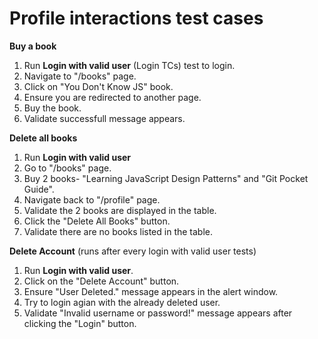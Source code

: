 # Profile interactions test cases

**Buy a book**
1. Run **Login with valid user** (Login TCs) test to login.
2. Navigate to "/books" page.
3. Click on "You Don't Know JS" book.
4. Ensure you are redirected to another page.
5. Buy the book.
6. Validate successfull message appears.

**Delete all books**
1. Run **Login with valid user**
2. Go to "/books" page.
3. Buy 2 books- "Learning JavaScript Design Patterns" and "Git Pocket Guide".
4. Navigate back to "/profile" page.
5. Validate the 2 books are displayed in the table.
6. Click the "Delete All Books" button.
7. Validate there are no books listed in the table.

**Delete Account** (runs after every login with valid user tests)
1. Run **Login with valid user**.
2. Click on the "Delete Account" button.
3. Ensure "User Deleted." message appears in the alert window.
4. Try to login agian with the already deleted user.
5. Validate "Invalid username or password!" message appears after clicking the "Login" button.